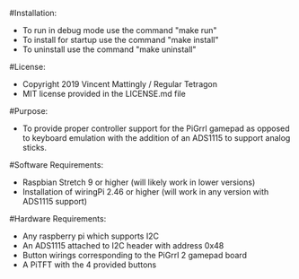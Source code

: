 #Installation:
* To run in debug mode use the command "make run"
* To install for startup use the command "make install"
* To uninstall use the command "make uninstall"

#License:
* Copyright 2019 Vincent Mattingly / Regular Tetragon
* MIT license provided in the LICENSE.md file

#Purpose:
* To provide proper controller support for the PiGrrl gamepad as opposed to keyboard emulation with the addition of an ADS1115 to support analog sticks.

#Software Requirements:
* Raspbian Stretch 9 or higher (will likely work in lower versions)
* Installation of wiringPi 2.46 or higher (will work in any version with ADS1115 support)

#Hardware Requirements:
* Any raspberry pi which supports I2C
* An ADS1115 attached to I2C header with address 0x48
* Button wirings corresponding to the PiGrrl 2 gamepad board
* A PiTFT with the 4 provided buttons
